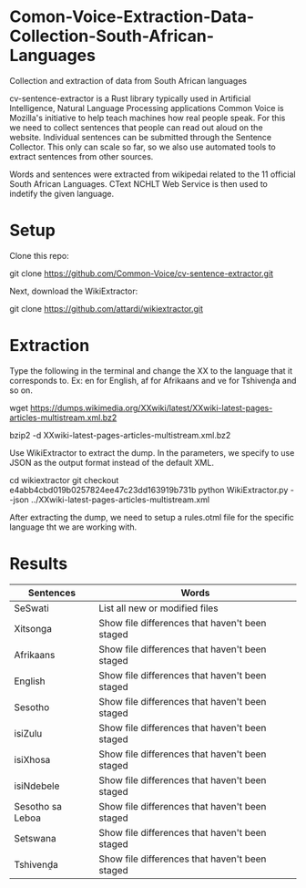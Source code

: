 # Comon-Voice-Extraction-Data-Collection-South-African-Languages
Collection and extraction of data from South African languages


cv-sentence-extractor is a Rust library typically used in Artificial Intelligence, Natural Language Processing applications
Common Voice is Mozilla's initiative to help teach machines how real people speak. For this we need to collect sentences that people can read out aloud on the website. Individual sentences can be submitted through the Sentence Collector. This only can scale so far, so we also use automated tools to extract sentences from other sources.

Words and sentences were extracted from wikipedai related to the 11 official South African Languages. 
CText NCHLT Web Service is then used to indetify the given language.

# Setup

Clone this repo:

git clone https://github.com/Common-Voice/cv-sentence-extractor.git

Next, download the WikiExtractor:

git clone https://github.com/attardi/wikiextractor.git

# Extraction
Type the following in the terminal and change the XX to the language that it corresponds to. Ex: en for English, af for Afrikaans and ve for Tshivenḓa and so on.

wget https://dumps.wikimedia.org/XXwiki/latest/XXwiki-latest-pages-articles-multistream.xml.bz2

bzip2 -d XXwiki-latest-pages-articles-multistream.xml.bz2


Use WikiExtractor to extract the dump. In the parameters, we specify to use JSON as the output format instead of the default XML.

cd wikiextractor
git checkout e4abb4cbd019b0257824ee47c23dd163919b731b
python WikiExtractor.py --json ../XXwiki-latest-pages-articles-multistream.xml

After extracting the dump, we need to setup a rules.otml file for the specific language tht we are working with.


# Results


| Sentences | Words |
| --- | --- |
| SeSwati | List all new or modified files |
| Xitsonga | Show file differences that haven't been staged |
| Afrikaans | Show file differences that haven't been staged |
| English | Show file differences that haven't been staged |
| Sesotho | Show file differences that haven't been staged |
| isiZulu | Show file differences that haven't been staged |
| isiXhosa | Show file differences that haven't been staged |
| isiNdebele | Show file differences that haven't been staged |
| Sesotho sa Leboa | Show file differences that haven't been staged |
| Setswana| Show file differences that haven't been staged |
| Tshivenḓa| Show file differences that haven't been staged |
